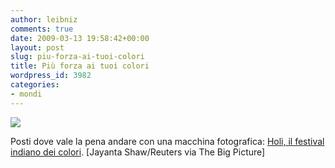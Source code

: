 ```yaml
---
author: leibniz
comments: true
date: 2009-03-13 19:58:42+00:00
layout: post
slug: piu-forza-ai-tuoi-colori
title: Più forza ai tuoi colori
wordpress_id: 3982
categories:
- mondi
---
```


[![](http://inapcache.boston.com/universal/site_graphics/blogs/bigpicture/holi_03_13/h15_18233837.jpg)](http://inapcache.boston.com/universal/site_graphics/blogs/bigpicture/holi_03_13/h15_18233837.jpg)




Posti dove vale la pena andare con una macchina fotografica: [Holi, il festival indiano dei colori](http://www.boston.com/bigpicture/2009/03/holi_the_festival_of_colors.html). [Jayanta Shaw/Reuters via The Big Picture]
